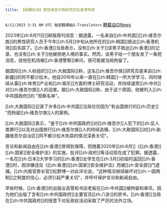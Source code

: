 ```yaml
---
title: 【秘翻在线】男性维吾尔族研究员在香港失踪
---
```

`6/11/2023 3:31 AM UTC 秘密翻譯組G-Translators` [轉載自GNews](https://gnews.org/articles/1375085)

         

2023年[[zh:6月11日]]邮报周刊消息：据透露，一名来自[[zh:中共国]][[zh:维吾尔族]]的男性研究人员于今年[[zh:5月]]中旬从他所在的[[zh:韩国]]抵达[[zh:香港机场]]后失踪了。[[zh:香港]]当局表示，没有[[zh:关于]]该男子抵达[[zh:香港]]的记录，也没有[[zh:关于]]他被拒绝入境的事实。然而，该男子给一个朋友发了一条短消息，说他在机场被[[zh:香港警察]]审问，很可能被当局拘留了。

据国际[[zh:人权组织]][[zh:大赦国际]]称，这名[[zh:维吾尔族]]研究员是来自[[zh:新疆]]的阿不都沙拉木。他自2016年以来一直在[[zh:韩国]]一所大学学习，同时继续从事[[zh:体育]]产业和[[zh:娱乐]]方面的博士研究活动，并持续谴责[[zh:中共]]对[[zh:维吾尔族]]人的迫害。据[[zh:大赦国际]]称，由于这个原因，他被列入[[zh:中共国政府]]的 "观察名单"。

[[zh:大赦国际]]记录了许多[[zh:中共国]]当局仅仅因为"有出国旅行的[[zh:历史]] "而拘留[[zh:维吾尔族]]人的案例。

[[zh:大赦国际]]表示，"鉴于[[zh:中共国政府]]对[[zh:维吾尔]]人犯下的[[zh:反人类罪行]]以及对出国旅行[[zh:维吾尔族]]人的持续追捕，[[zh:大赦国际]]对[[zh:新疆维吾尔自治区]]阿不都沙拉木失踪的情况深表关切"。

言论和新闻自由在[[zh:香港]]曾得到保障，但随着2020年[[zh:6月]]《[[zh:香港]][[zh:国家]]安全维护法》的实施，批评[[zh:政府]]等活动现在成了犯罪。据透露，一名在[[zh:日本]]大学学习的[[zh:香港]]女学生在[[zh:3月]]初临时返回[[zh:香港]]时，因涉嫌违反《[[zh:香港]][[zh:国家]]安全维护法》而被[[zh:安全部]]门逮捕。[[zh:内阁官房长官]]松野博一对此评论说，"这种情况继续破坏对[[zh:一国两制]]之制度的信心，必须引起严重关切"，并呼吁保护言论和新闻自由。

早些时候，[[zh:香港]]的出版业高管和书店老板在[[zh:中共国]]被拘留和审讯，因为他们出版了含有[[zh:中共国政府]]主要官员[[zh:八卦]]的禁书，[[zh:香港]]当局在[[zh:中共国政府]]的授意下对反政权活动采取了严厉的法外立场。
